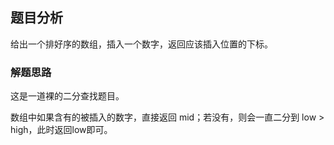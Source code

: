 ## 题目分析

给出一个排好序的数组，插入一个数字，返回应该插入位置的下标。

### 解题思路

这是一道裸的二分查找题目。

数组中如果含有的被插入的数字，直接返回 mid；若没有，则会一直二分到 low > high，此时返回low即可。
